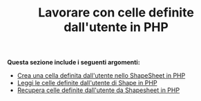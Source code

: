 ﻿---
title: Lavorare con celle definite dall'utente in PHP
type: docs
weight: 130
url: /it/java/working-with-user-defined-cells-in-php/
---
**Questa sezione include i seguenti argomenti:**

- [Crea una cella definita dall'utente nello ShapeSheet in PHP](/diagram/it/java/create-user-defined-cell-in-the-shapesheet-in-php/)
- [Leggi le celle definite dall'utente di Shape in PHP](https://docs.aspose.com/diagram/java/read-shape-s-user-defined-cells-in-php/)
- [Recupera celle definite dall'utente da Shapesheet in PHP](/diagram/it/java/retrieve-user-defined-cells-from-shapesheet-in-php/)
